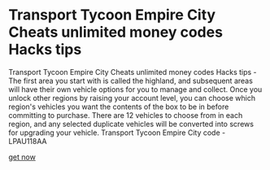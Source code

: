 # Transport Tycoon Empire City Cheats unlimited money codes Hacks tips

Transport Tycoon Empire City Cheats unlimited money codes Hacks tips - The first area you start with is called the highland, and subsequent areas will have their own vehicle options for you to manage and collect. Once you unlock other regions by raising your account level, you can choose which region's vehicles you want the contents of the box to be in before committing to purchase. There are 12 vehicles to choose from in each region, and any selected duplicate vehicles will be converted into screws for upgrading your vehicle. Transport Tycoon Empire City code - LPAU118AA

[get now](https://fureway.top/transport-tycoon-empire/)
